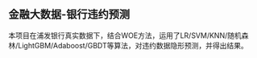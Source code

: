 ## 金融大数据-银行违约预测

本项目在浦发银行真实数据下，结合WOE方法，运用了LR/SVM/KNN/随机森林/LightGBM/Adaboost/GBDT等算法，对违约数据隐形预测，并得出结果。